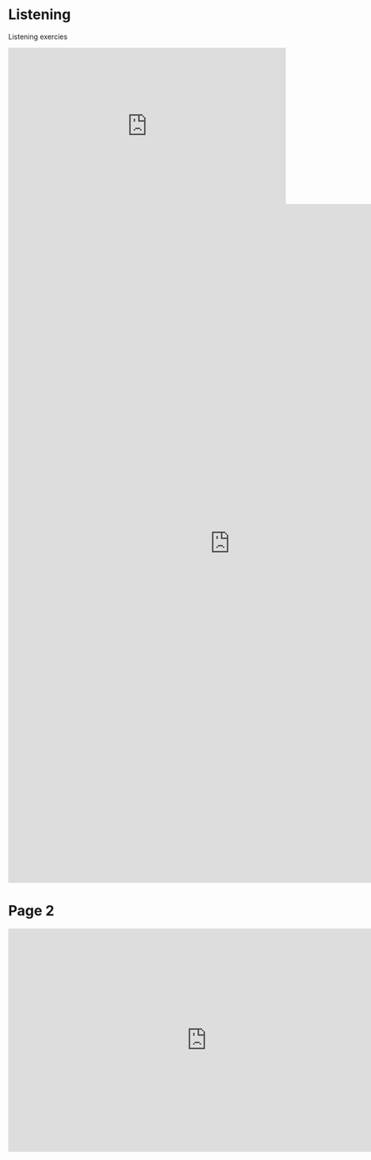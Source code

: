 
<h1>Listening </h1>
<p> Listening exercies</p>
<iframe width="560" height="315" src="https://www.youtube.com/embed/X5kmM98iklo?rel=0" frameborder="0" allowfullscreen></iframe>
<iframe src="https://h5p.org/h5p/embed/136139" width="893" height="1368" frameborder="0" allowfullscreen="allowfullscreen"></iframe><script src="https://h5p.org/sites/all/modules/h5p/library/js/h5p-resizer.js" charset="UTF-8"></script>


<body>
<h1> Page 2</h1>



<iframe width="800" height="450" src="https://www.powtoon.com/embed/fSynuUofZ4v/" frameborder="0"></iframe>

